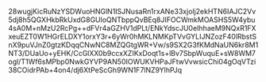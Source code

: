 28wugjKicRuNzYSDWuoHNGlN1ISJNusaRn1rxANe33xjolj2ekHTN6IAJC2Vv5dj8h5QGXHkbRkUxdG8GUloQNTbppQvBEq8JIFOCWmkMOASHS5W4ybu4sA0M+nMzU2RcPg++dFVr4aGZHV1dPLt/ENkYdscJU0eIhhaeM9NQxR1FXxeuEZT0W1HGrELDXY1orxY3r+6yWr0hMKLNMKpTVvGYLIJNZozF40lRbstSnX9puVJnZ0gtzKDqqCNwNC8MZQGtgWR+Vw/s9SX2G3fKMdNaUN6kr8M1NT3/DUaUo+yEHK/CcGlXX0b9ccxXZIKxDoqt1s+lBv7SbpWuquE+sW8WM7ogl/T1Wf6sMPbp0NwkGYVP9AN50IOWUKVHPaJFtwVvwsicChi04gOqVTzi38COidrPAb+4on4/dj6XtPeScGh9WN1F7lNZ9YlhPJq